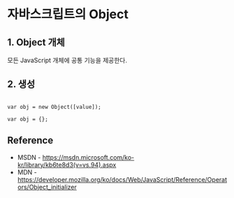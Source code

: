 # 자바스크립트의 Object

## 1. Object 개체
모든 JavaScript 개체에 공통 기능을 제공한다.

## 2. 생성
```JS

var obj = new Object([value]);

var obj = {};
```

## Reference 
* MSDN - https://msdn.microsoft.com/ko-kr/library/kb6te8d3(v=vs.94).aspx
* MDN - https://developer.mozilla.org/ko/docs/Web/JavaScript/Reference/Operators/Object_initializer